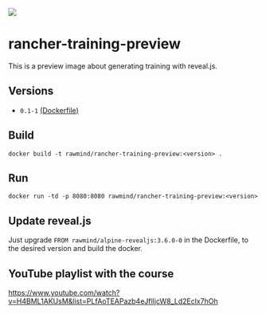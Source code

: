 [![](https://images.microbadger.com/badges/image/rawmind/rancher-training-preview.svg)](https://microbadger.com/images/rawmind/rancher-training-preview "Get your own image badge on microbadger.com")

# rancher-training-preview

This is a preview image about generating training with reveal.js.

## Versions

- `0.1-1` [(Dockerfile)](https://github.com/rawmind0/rancher-training-preview/blob/0.1-1/Dockerfile)

## Build

```
docker build -t rawmind/rancher-training-preview:<version> .
```

## Run

```
docker run -td -p 8080:8080 rawmind/rancher-training-preview:<version>
```

## Update reveal.js

Just upgrade `FROM rawmind/alpine-revealjs:3.6.0-0` in the Dockerfile, to the desired version and build the docker.

[rawmind/alpine-revealjs]: https://github.com/rawmind0/rawmind/alpine-revealjs/

## YouTube playlist with the course
https://www.youtube.com/watch?v=H4BML1AKUsM&list=PLfAoTEAPazb4eJflljcW8_Ld2Eclx7hOh
